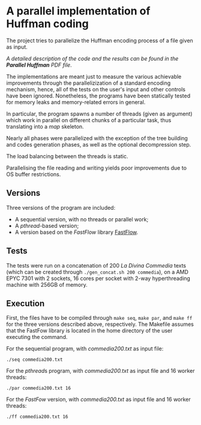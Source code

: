 # A parallel implementation of Huffman coding

The project tries to parallelize the Huffman encoding process of a file given as input.

*A detailed description of the code and the results can be found in the **Parallel Huffman** PDF file*.

The implementations are meant just to measure the various achievable improvements through the parallelizization of a standard encoding mechanism, hence, all of the tests on the user's input and other controls have been ignored. Nonetheless, the programs have been statically tested for memory leaks and memory-related errors in general.

In particular, the program spawns a number of threads (given as argument) which work in parallel on different chunks of a particular task, thus translating into a *map* skeleton.

Nearly all phases were parallelized with the exception of the tree building and codes generation phases, as well as the optional decompression step.

The load balancing between the threads is static.

Parallelising the file reading and writing yields poor improvements due to OS buffer restrictions.

## Versions

Three versions of the program are included:
- A sequential version, with no threads or parallel work;
- A *pthread*-based version;
- A version based on the *FastFlow* library [FastFlow](https://github.com/fastflow/fastflow).

## Tests

The tests were run on a concatenation of 200 *La Divina Commedia* texts (which can be created through ```./gen_concat.sh 200 commedia```), on a AMD EPYC 7301 with 2 sockets, 16 cores per socket with 2-way hyperthreading machine with 256GB of memory.

## Execution

First, the files have to be compiled through ```make seq```, ```make par```, and ```make ff``` for the three versions described above, respectively. The Makefile assumes that the FastFow library is located in the home directory of the user executing the command.

For the sequential program, with *commedia200.txt* as input file:
```
./seq commedia200.txt
```

For the *pthread*s program, with *commedia200.txt* as input file and 16 worker threads:
```
./par commedia200.txt 16
```

For the *FastFow* version, with *commedia200.txt* as input file and 16 worker threads:
```
./ff commedia200.txt 16
```
